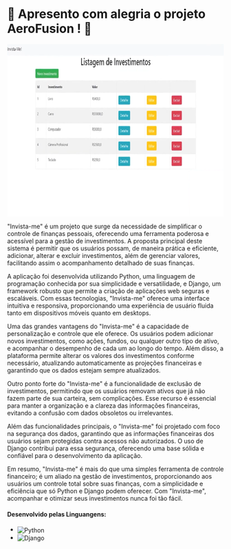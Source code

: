<H1>🌟 Apresento com alegria o projeto AeroFusion ! 🚀 </H1>
<img src="img/logo.png" alt="Logo do Projeto" width="800" height="400" align="center">
<P>
"Invista-me" é um projeto que surge da necessidade de simplificar o controle de finanças pessoais, oferecendo uma ferramenta poderosa e acessível para a gestão de investimentos. 
  A proposta principal deste sistema é permitir que os usuários possam, de maneira prática e eficiente, adicionar, alterar e excluir investimentos, além de gerenciar valores, facilitando assim o acompanhamento detalhado de suas finanças.

A aplicação foi desenvolvida utilizando Python, uma linguagem de programação conhecida por sua simplicidade e versatilidade, e Django, um framework robusto que permite a criação de aplicações web seguras e escaláveis. 
Com essas tecnologias, "Invista-me" oferece uma interface intuitiva e responsiva, proporcionando uma experiência de usuário fluida tanto em dispositivos móveis quanto em desktops.

Uma das grandes vantagens do "Invista-me" é a capacidade de personalização e controle que ele oferece. 
Os usuários podem adicionar novos investimentos, como ações, fundos, ou qualquer outro tipo de ativo, e acompanhar o desempenho de cada um ao longo do tempo. Além disso, a plataforma permite alterar os valores dos investimentos conforme necessário, 
atualizando automaticamente as projeções financeiras e garantindo que os dados estejam sempre atualizados.

Outro ponto forte do "Invista-me" é a funcionalidade de exclusão de investimentos, permitindo que os usuários removam ativos que já não fazem parte de sua carteira, sem complicações. 
Esse recurso é essencial para manter a organização e a clareza das informações financeiras, evitando a confusão com dados obsoletos ou irrelevantes.

Além das funcionalidades principais, o "Invista-me" foi projetado com foco na segurança dos dados, garantindo que as informações financeiras dos usuários sejam protegidas contra acessos não autorizados. 
O uso de Django contribui para essa segurança, oferecendo uma base sólida e confiável para o desenvolvimento da aplicação.

Em resumo, "Invista-me" é mais do que uma simples ferramenta de controle financeiro; é um aliado na gestão de investimentos, proporcionando aos usuários um controle total sobre suas finanças, 
com a simplicidade e eficiência que só Python e Django podem oferecer. Com "Invista-me", acompanhar e otimizar seus investimentos nunca foi tão fácil.
</P>
		
<h4>Desenvolvido pelas Linguangens:</h4>
<ul>
	<li><img align="center" alt="Python" src="https://img.shields.io/badge/Python-3776AB?style=for-the-badge&logo=python&logoColor=white"></li>
  <li><img align="center" alt="Django" src="https://img.shields.io/badge/Django-092E20?style=for-the-badge&logo=django&logoColor=white"></li>
</ul>
